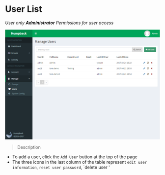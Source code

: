 # User List

*User only **Administrator** Permissions for user access*

![User Manage](_media/user_manage.png)

> Description

- To add a user, click the `Add User` button at the top of the page
- The three icons in the last column of the table represent `edit user information`, `reset user password`, `delete user '
